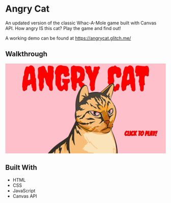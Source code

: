 # Angry Cat
An updated version of the classic Whac-A-Mole game built with Canvas API. How angry IS this cat? Play the game and find out!

A working demo can be found at https://angrycat.glitch.me/

## Walkthrough
![Angry Cat](https://github.com/wenleeqc/angry-cat/blob/fb630996109bdc66a50ee57d873b98e714fff170/angry-cat.gif)

## Built With
- HTML
- CSS
- JavaScript
- Canvas API

